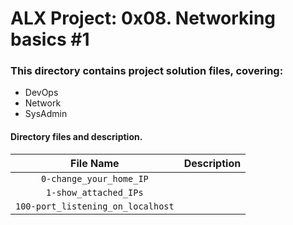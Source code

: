 # ALX Project: 0x08. Networking basics #1
### This directory contains project solution files, covering:
+ DevOps
+ Network
+ SysAdmin
#### Directory files and description.
|File Name  |Description  |
|:-----------:|----------------------|
| `0-change_your_home_IP` ||
| `1-show_attached_IPs` ||
| `100-port_listening_on_localhost` ||

